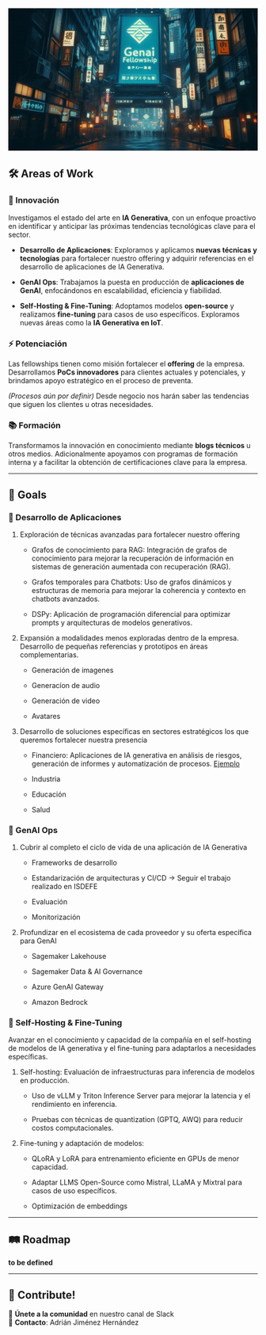 <div align="center">
    <img src="../../assets/logo1.png" alt="Join the Rebellion!" width="1200">
</div>

## 🛠️ Areas of Work

### 🔬 Innovación

Investigamos el estado del arte en **IA Generativa**, con un enfoque proactivo en identificar y anticipar las próximas tendencias tecnológicas clave para el sector.

- **Desarrollo de Aplicaciones**: Exploramos y aplicamos **nuevas técnicas y tecnologías** para fortalecer nuestro offering y adquirir referencias en el desarrollo de aplicaciones de IA Generativa.

- **GenAI Ops**: Trabajamos la puesta en producción de **aplicaciones de GenAI**, enfocándonos en escalabilidad, eficiencia y fiabilidad.

- **Self-Hosting & Fine-Tuning**: Adoptamos modelos **open-source** y realizamos **fine-tuning** para casos de uso específicos. Exploramos nuevas áreas como la **IA Generativa en IoT**.

### ⚡ Potenciación

Las fellowships tienen como misión fortalecer el **offering** de la empresa. Desarrollamos **PoCs innovadores** para clientes actuales y potenciales, y brindamos apoyo estratégico en el proceso de preventa.

*(Procesos aún por definir)* Desde negocio nos harán saber las tendencias que siguen los clientes u otras necesidades.

### 📚 Formación

Transformamos la innovación en conocimiento mediante **blogs técnicos** u otros medios. Adicionalmente apoyamos con programas de formación interna y a facilitar la obtención de certificaciones clave para la empresa.

---

##  🚀 Goals

### 🔹 Desarrollo de Aplicaciones

1. Exploración de técnicas avanzadas para fortalecer nuestro offering

   - Grafos de conocimiento para RAG: Integración de grafos de conocimiento para mejorar la recuperación de información en sistemas de generación aumentada con recuperación (RAG).

   - Grafos temporales para Chatbots: Uso de grafos dinámicos y estructuras de memoria para mejorar la coherencia y contexto en chatbots avanzados.

   - DSPy: Aplicación de programación diferencial para optimizar prompts y arquitecturas de modelos generativos.

2. Expansión a modalidades menos exploradas dentro de la empresa. Desarrollo de pequeñas referencias y prototipos en áreas complementarias.

   - Generación de imagenes

   - Generacíon de audio

   - Generación de video

   - Avatares

3. Desarrollo de soluciones específicas en sectores estratégicos los que queremos fortalecer nuestra presencia

   - Financiero: Aplicaciones de IA generativa en análisis de riesgos, generación de informes y automatización de procesos. [Ejemplo](https://arxiv.org/abs/2502.05439)

   - Industria

   - Educación

   - Salud


### 🔹 GenAI Ops

1. Cubrir al completo el ciclo de vida de una aplicación de IA Generativa

   - Frameworks de desarrollo

   - Estandarización de arquitecturas y CI/CD -> Seguir el trabajo realizado en ISDEFE

   - Evaluación

   - Monitorización

2. Profundizar en el ecosistema de cada proveedor y su oferta específica para GenAI

   - Sagemaker Lakehouse

   - Sagemaker Data & AI Governance

   - Azure GenAI Gateway

   - Amazon Bedrock


### 🔹 Self-Hosting & Fine-Tuning

Avanzar en el conocimiento y capacidad de la compañía en el self-hosting de modelos de IA generativa y el fine-tuning para adaptarlos a necesidades específicas.

1. Self-hosting: Evaluación de infraestructuras para inferencia de modelos en producción.

   - Uso de vLLM y Triton Inference Server para mejorar la latencia y el rendimiento en inferencia.

   - Pruebas con técnicas de quantization (GPTQ, AWQ) para reducir costos computacionales.

2. Fine-tuning y adaptación de modelos:

   - QLoRA y LoRA para entrenamiento eficiente en GPUs de menor capacidad.

   - Adaptar LLMS Open-Source como Mistral, LLaMA y Mixtral para casos de uso específicos.

   - Optimización de embeddings

---

## 🛤️ Roadmap

**to be defined**

---

## 🤝 Contribute!

🎯 **Únete a la comunidad** en nuestro canal de Slack  
📩 **Contacto**: Adrián Jiménez Hernández

